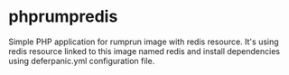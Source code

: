 # phprumpredis
Simple PHP application for rumprun image with redis resource.
It's using redis resource linked to this image named redis and install dependencies using deferpanic.yml configuration file.
